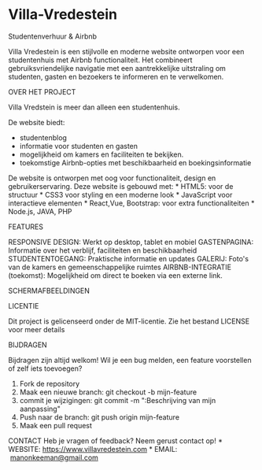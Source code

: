 # Villa-Vredestein

Studentenverhuur &amp; Airbnb

Villa Vredestein is een stijlvolle en moderne website ontworpen voor een studentenhuis met Airbnb functionaliteit. 
Het combineert gebruiksvriendelijke navigatie met een aantrekkelijke uitstraling om studenten, gasten en bezoekers te informeren en te verwelkomen.

OVER HET PROJECT

Villa Vredstein is meer dan alleen een studentenhuis. 

De website biedt:
* studentenblog
* informatie voor studenten en gasten
* mogelijkheid om kamers en faciliteiten te bekijken.
* toekomstige Airbnb-opties met beschikbaarheid en boekingsinformatie

De website is ontworpen met oog voor functionaliteit, design en gebruikerservaring.
Deze website is gebouwd met:
    * HTML5: voor de structuur
    * CSS3 voor styling en een moderne look
    * JavaScript voor interactieve elementen
    * React,Vue, Bootstrap: voor extra functionaliteiten
    * Node.js, JAVA, PHP
      
FEATURES
      
RESPONSIVE DESIGN: Werkt op desktop, tablet en mobiel 
GASTENPAGINA: Informatie over het verblijf, faciliteiten en beschikbaarheid 
STUDENTENTOEGANG: Praktische informatie en updates GALERIJ: Foto's van de kamers en gemeenschappelijke ruimtes 
AIRBNB-INTEGRATIE (toekomst): Mogelijkheid om direct te boeken via een externe link.
      
SCHERMAFBEELDINGEN
      
LICENTIE
      
Dit project is gelicenseerd onder de MIT-licentie. Zie het bestand LICENSE voor meer details
      
BIJDRAGEN
      
Bijdragen zijn altijd welkom! Wil je een bug melden, een feature voorstellen of zelf iets toevoegen?
1. Fork de repository
2. Maak een nieuwe branch: git checkout -b mijn-feature
3. commit je wijzigingen: git commit -m ":Beschrijving van mijn aanpassing"
4. Push naar de branch: git push origin mijn-feature
5. Maak een pull request

CONTACT 
Heb je vragen of feedback?
Neem gerust contact op!
    * WEBSITE: https://www.villavredestein.com
    * EMAIL:  manonkeeman@gmail.com

